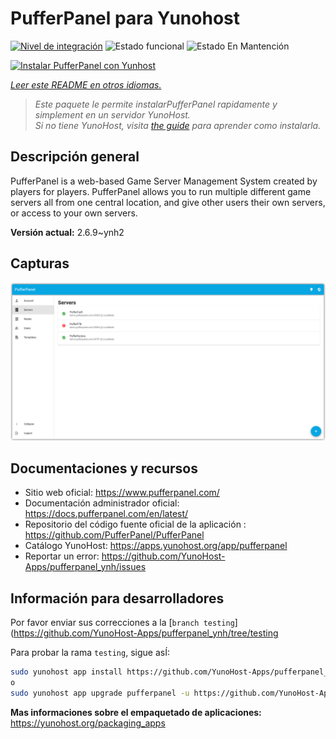 <!--
Este archivo README esta generado automaticamente<https://github.com/YunoHost/apps/tree/master/tools/readme_generator>
No se debe editar a mano.
-->

# PufferPanel para Yunohost

[![Nivel de integración](https://dash.yunohost.org/integration/pufferpanel.svg)](https://dash.yunohost.org/appci/app/pufferpanel) ![Estado funcional](https://ci-apps.yunohost.org/ci/badges/pufferpanel.status.svg) ![Estado En Mantención](https://ci-apps.yunohost.org/ci/badges/pufferpanel.maintain.svg)

[![Instalar PufferPanel con Yunhost](https://install-app.yunohost.org/install-with-yunohost.svg)](https://install-app.yunohost.org/?app=pufferpanel)

*[Leer este README en otros idiomas.](./ALL_README.md)*

> *Este paquete le permite instalarPufferPanel rapidamente y simplement en un servidor YunoHost.*  
> *Si no tiene YunoHost, visita [the guide](https://yunohost.org/install) para aprender como instalarla.*

## Descripción general

PufferPanel is a web-based Game Server Management System created by players for players. PufferPanel allows you to run multiple different game servers all from one central location, and give other users their own servers, or access to your own servers.


**Versión actual:** 2.6.9~ynh2

## Capturas

![Captura de PufferPanel](./doc/screenshots/serverlist.png)

## Documentaciones y recursos

- Sitio web oficial: <https://www.pufferpanel.com/>
- Documentación administrador oficial: <https://docs.pufferpanel.com/en/latest/>
- Repositorio del código fuente oficial de la aplicación : <https://github.com/PufferPanel/PufferPanel>
- Catálogo YunoHost: <https://apps.yunohost.org/app/pufferpanel>
- Reportar un error: <https://github.com/YunoHost-Apps/pufferpanel_ynh/issues>

## Información para desarrolladores

Por favor enviar sus correcciones a la [`branch testing`](https://github.com/YunoHost-Apps/pufferpanel_ynh/tree/testing

Para probar la rama `testing`, sigue asÍ:

```bash
sudo yunohost app install https://github.com/YunoHost-Apps/pufferpanel_ynh/tree/testing --debug
o
sudo yunohost app upgrade pufferpanel -u https://github.com/YunoHost-Apps/pufferpanel_ynh/tree/testing --debug
```

**Mas informaciones sobre el empaquetado de aplicaciones:** <https://yunohost.org/packaging_apps>
